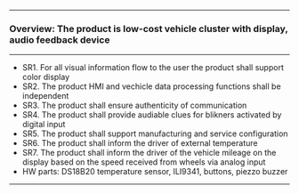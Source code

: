 <hr/>

### Overview: The product is low-cost vehicle cluster with display, audio feedback device 

<hr/>

* SR1. For all visual information flow to the user the product shall support color display
* SR2. The product HMI and vechicle data processing functions shall be independent
* SR3. The product shall ensure authenticity of communication
* SR4. The product shall provide audiable clues for blikners activated by digital input
* SR5. The product shall support manufacturing and service configuration
* SR6. The product shall inform the driver of external temperature
* SR7. The product shall inform the driver of the vehicle mileage on the display based on the speed received from wheels via analog input 
* HW parts: DS18B20 temperature sensor, ILI9341, buttons, piezzo buzzer

<hr/>
